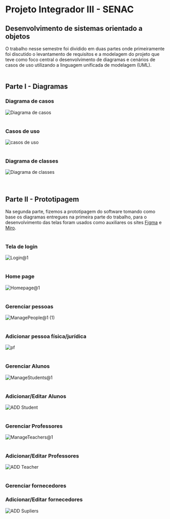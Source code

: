 # Projeto Integrador III - SENAC <br>
## Desenvolvimento de sistemas orientado a objetos <br>

O trabalho nesse semestre foi dividido em duas partes onde primeiramente foi discutido o levantamento de requisitos e a modelagem do projeto que teve como foco central o desenvolvimento de diagramas e cenários de casos de uso utilizando a linguagem unificada de modelagem (UML). <br><br>


## Parte I - Diagramas <br>
### Diagrama de casos <br>
![Diagrama de casos](https://github.com/Edersonestudar/projeto-integrador/assets/111811452/e5261130-d17b-4b3f-80d3-8d75856a0e18)<br><br>

### Casos de uso <br>
![casos de uso](https://github.com/Edersonestudar/projeto-integrador/assets/111811452/a36f6a49-58ad-447b-9c5f-bdb35ce286d6) <br><br>

### Diagrama de classes <br>
![Diagrama de classes](https://github.com/Edersonestudar/projeto-integrador/assets/111811452/79f892ff-c48f-4649-ba03-86bf925f7a5e) <br><br><br>

## Parte II - Prototipagem <br>
Na segunda parte, fizemos a prototipagem do software tomando como base os diagramas entregues na primeira parte do trabalho, para o desenvolvimento das telas foram usados como auxiliares os sites <a href="http://www.figma.com/"> Figma</a> e <a href="http://www.miro.com/"> Miro</a>. <br><br>

### Tela de login <br>
![Login@1](https://github.com/Edersonestudar/projeto-integrador/assets/111811452/c7ae7712-04c0-47ab-b17d-e5b9a7556c4d) <br><br>

### Home page <br>
![Homepage@1](https://github.com/Edersonestudar/projeto-integrador/assets/111811452/ced12ac4-4cd9-4d1f-9dfb-aa8b75d54250) <br><br>

### Gerenciar pessoas <br>
![ManagePeople@1 (1)](https://github.com/Edersonestudar/projeto-integrador/assets/111811452/e1053c68-2c66-4002-94e3-1b5a37897387) <br><br>

### Adicionar pessoa física/jurídica <br>
![pf](https://github.com/Edersonestudar/projeto-integrador/assets/111811452/e5b35bfe-25be-433e-b428-0d1260647d3e) <br><br>

### Gerenciar Alunos <br>
![ManageStudents@1](https://github.com/Edersonestudar/projeto-integrador/assets/111811452/7ce70951-643e-416b-ae68-5765bc4dfc59) <br><br>

### Adicionar/Editar Alunos <br>
![ADD Student](https://github.com/Edersonestudar/projeto-integrador/assets/111811452/ca9c79a3-0c5c-4903-a418-e61b287ae297) <br><br>

### Gerenciar Professores <br>
![ManageTeachers@1](https://github.com/Edersonestudar/projeto-integrador/assets/111811452/b97f1cda-7fc0-4e11-91ac-bd39f31b1282) <br><br>

### Adicionar/Editar Professores <br>
![ADD Teacher](https://github.com/Edersonestudar/projeto-integrador/assets/111811452/fdb83597-3c61-43c8-9a24-7132c1aa530f) <br><br>

### Gerenciar fornecedores <br>

### Adicionar/Editar fornecedores <br>
![ADD Supliers](https://github.com/Edersonestudar/projeto-integrador/assets/111811452/c7816e74-0168-4c4b-be35-407abb25a384)
